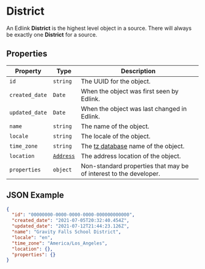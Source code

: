 # District
An Edlink **District** is the highest level object in
a source. There will always be exactly one **District**
for a source.

## Properties
| Property | Type | Description |
| -------- | ---- | ----------- |
| `id` | `string` | The UUID for the object. |
| `created_date` | `Date` | When the object was first seen by Edlink. |
| `updated_date` | `Date` | When the object was last changed in Edlink. |
| `name` | `string` | The name of the object. |
| `locale` | `string` | The locale of the object. |
| `time_zone` | `string` | The [tz database](https://en.wikipedia.org/wiki/List_of_tz_database_time_zones) name of the object. |
| `location` | [`Address`](address.md) | The address location of the object.
| `properties` | `object` | Non-standard properties that may be of interest to the developer. |

## JSON Example
```json
{
  "id": "00000000-0000-0000-0000-000000000000",
  "created_date": "2021-07-05T20:32:40.454Z",
  "updated_date": "2021-07-12T21:44:23.126Z",
  "name": "Gravity Falls School District",
  "locale": "en",
  "time_zone": "America/Los_Angeles",
  "location": {},
  "properties": {}
}
```
